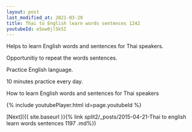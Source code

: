 ```yaml
---
layout: post
last_modified_at: 2021-03-29
title: Thai to English learn words sentences 1242 
youtubeId: e5ow0jlSkSI
---
```

 
 
Helps to learn English words and sentences for Thai speakers.

Opportunitiy to repeat the words sentences. 

Practice English language. 
 
10 minutes practice every day. 
 
How to learn English words and sentences for Thai speakers 
 
{% include youtubePlayer.html id=page.youtubeId %}
 
 
[Next]({{ site.baseurl }}{% link  split2/_posts/2015-04-21-Thai to english learn words sentences 1197 .md%})
 

